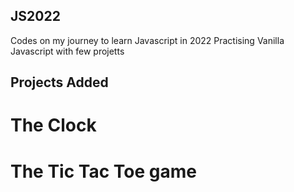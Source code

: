 ## JS2022
Codes on my journey to learn Javascript in 2022
Practising Vanilla Javascript with few projetts

## Projects Added

# The Clock


# The Tic Tac Toe game
